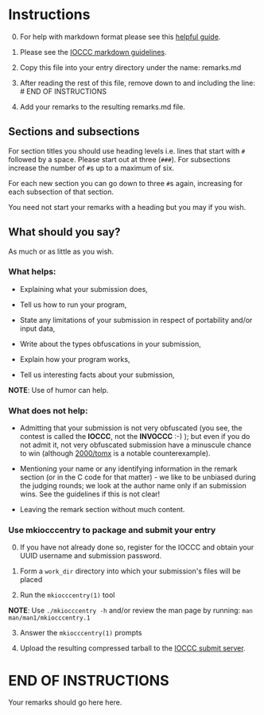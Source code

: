 # Instructions

0.  For help with markdown format please see this [helpful guide](https://www.markdownguide.org/basic-syntax/).

1.  Please see the [IOCCC markdown guidelines](https://www.isthe.com/markdown.html).

2.  Copy this file into your entry directory under the name: remarks.md

3.  After reading the rest of this file, remove down to and including the line: # END OF INSTRUCTIONS

4.  Add your remarks to the resulting remarks.md file.


## Sections and subsections

For section titles you should use heading levels i.e. lines that start with `#`
followed by a space. Please start out at three (`###`). For subsections increase
the number of `#`s up to a maximum of six.

For each new section you can go down to three `#`s again, increasing for each
subsection of that section.

You need not start your remarks with a heading but you may if you wish.


## What should you say?

As much or as little as you wish.


### What helps:

- Explaining what your submission does,

- Tell us how to run your program,

- State any limitations of your submission in respect of portability and/or input data,

- Write about the types obfuscations in your submission,

- Explain how your program works,

- Tell us interesting facts about your submission,

**NOTE**: Use of humor can help.


### What does not help:

- Admitting that your submission is not very obfuscated (you see, the contest is
called the **IOCCC**, not the **INVOCCC** :-) ); but even if you do not admit
it, not very obfuscated submission have a minuscule chance to win (although
[2000/tomx](https://github.com/ioccc-src/temp-test-ioccc/tree/master/years.html#2000_tomx)
is a notable counterexample).

- Mentioning your name or any identifying information in the remark section (or
in the C code for that matter) - we like to be unbiased during the judging
rounds; we look at the author name only if an submission wins. See the guidelines if
this is not clear!

- Leaving the remark section without much content.


### Use mkiocccentry to package and submit your entry

0. If you have not already done so, register for the IOCCC and obtain your UUID username and submission password.

1. Form a `work_dir` directory into which your submission's files will be placed

2. Run the `mkiocccentry(1)` tool

**NOTE**: Use `./mkiocccentry -h` and/or review the man page by running: `man man/man1/mkiocccentry.1`

3. Answer the `mkiocccentry(1)` prompts

4. Upload the resulting compressed tarball to the [IOCCC submit server](https://submit.ioccc.org).


# END OF INSTRUCTIONS
Your remarks should go here here.
